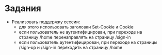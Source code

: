 # Задания

- Реализовать поддержку сессии:
  - для этого использовать заголовки Set-Cookie и Cookie
  - если пользователь не аутентифицирован, при переходе на страницу /home перенаправлять на страницу /sign-in
  - если пользователь аутентифицирован, при переходе на страницы /sign-up и /sign-in переходить на страницу /home
